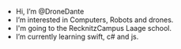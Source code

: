 - Hi, I’m @DroneDante
- I’m interested in Computers, Robots and drones.
- I'm going to the RecknitzCampus Laage school.
- I’m currently learning swift, c# and js.


<!---
DroneDante/DroneDante is a ✨ special ✨ repository because its `README.md` (this file) appears on your GitHub profile.
You can click the Preview link to take a look at your changes.
--->

